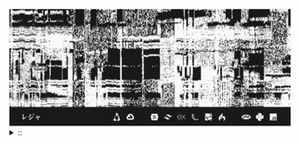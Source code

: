 <img src="./banner.png">
<details><summary> :: </summary>
<!--START_SECTION:waka-->

```
From: 09 August 2024 - To: 15 March 2025

Total Time: 1,175 hrs 36 mins

Python                     336 hrs 8 mins  ///////------------------   26.42 %
Markdown                   208 hrs 52 mins ////---------------------   16.42 %
PHP                        192 hrs 57 mins ////---------------------   15.17 %
Other                      96 hrs 30 mins  //-----------------------   07.59 %
```

<!--END_SECTION:waka-->
</details>
